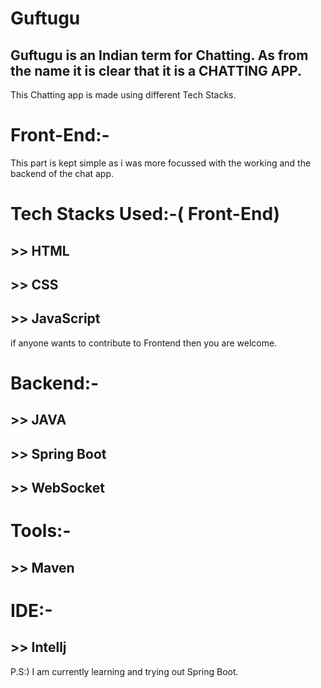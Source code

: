# Guftugu
## Guftugu is an Indian term for Chatting. As from the name it is clear that it is a CHATTING APP.
This Chatting app is made using different Tech Stacks.
# Front-End:-
This part is kept simple as i was more focussed with the working and the backend of the chat app.
# Tech Stacks Used:-( Front-End)
## >> HTML
## >> CSS
## >> JavaScript
if anyone wants to contribute to Frontend then you are welcome.

# Backend:-
## >> JAVA
## >> Spring Boot
## >> WebSocket

# Tools:-
## >> Maven

# IDE:-
## >> Intellj

P.S:) I am currently learning and trying out Spring Boot.
